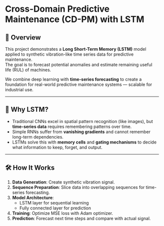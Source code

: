 # Cross-Domain Predictive Maintenance (CD-PM) with LSTM

## 📌 Overview
This project demonstrates a **Long Short-Term Memory (LSTM)** model applied to synthetic vibration-like time series data for predictive maintenance.  
The goal is to forecast potential anomalies and estimate remaining useful life (RUL) of machines.

We combine deep learning with **time-series forecasting** to create a foundation for real-world predictive maintenance systems — scalable for industrial use.

---

## 🚀 Why LSTM?
* Traditional CNNs excel in spatial pattern recognition (like images), but **time-series data** requires remembering patterns over time.
* Simple RNNs suffer from **vanishing gradients** and cannot remember long-term dependencies.
* LSTMs solve this with **memory cells** and **gating mechanisms** to decide what information to keep, forget, and output.

---
## 🛠 How It Works
1. **Data Generation**: Create synthetic vibration signal.
2. **Sequence Preparation**: Slice data into overlapping sequences for time-series forecasting.
3. **Model Architecture**:  
   - LSTM layer for sequential learning  
   - Fully connected layer for prediction  
4. **Training**: Optimize MSE loss with Adam optimizer.
5. **Prediction**: Forecast next time steps and compare with actual signal.
